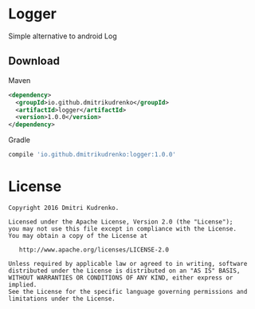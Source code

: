Logger
========

Simple alternative to android Log

Download
--------
Maven
```xml
<dependency>
  <groupId>io.github.dmitrikudrenko</groupId>
  <artifactId>logger</artifactId>
  <version>1.0.0</version>
</dependency>
```

Gradle
```groovy
compile 'io.github.dmitrikudrenko:logger:1.0.0'
```

License
=======

    Copyright 2016 Dmitri Kudrenko.

    Licensed under the Apache License, Version 2.0 (the "License");
    you may not use this file except in compliance with the License.
    You may obtain a copy of the License at

       http://www.apache.org/licenses/LICENSE-2.0

    Unless required by applicable law or agreed to in writing, software
    distributed under the License is distributed on an "AS IS" BASIS,
    WITHOUT WARRANTIES OR CONDITIONS OF ANY KIND, either express or implied.
    See the License for the specific language governing permissions and
    limitations under the License.